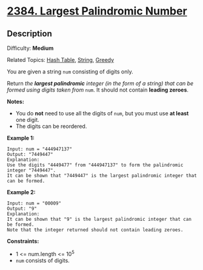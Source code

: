 # [2384\. Largest Palindromic Number](https://leetcode.com/problems/largest-palindromic-number/)

## Description

Difficulty: **Medium**  

Related Topics: [Hash Table](https://leetcode.com/tag/hash-table/), [String](https://leetcode.com/tag/string/), [Greedy](https://leetcode.com/tag/greedy/)


You are given a string `num` consisting of digits only.

Return _the **largest palindromic** integer (in the form of a string) that can be formed using digits taken from_ `num`. It should not contain **leading zeroes**.

**Notes:**

*   You do **not** need to use all the digits of `num`, but you must use **at least** one digit.
*   The digits can be reordered.

**Example 1:**

```
Input: num = "444947137"
Output: "7449447"
Explanation: 
Use the digits "4449477" from "444947137" to form the palindromic integer "7449447".
It can be shown that "7449447" is the largest palindromic integer that can be formed.
```

**Example 2:**

```
Input: num = "00009"
Output: "9"
Explanation: 
It can be shown that "9" is the largest palindromic integer that can be formed.
Note that the integer returned should not contain leading zeroes.
```

**Constraints:**

*   1 <= num.length <= 10<sup>5</sup>
*   `num` consists of digits.
